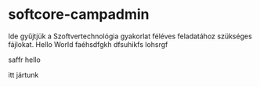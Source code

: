 ﻿softcore-campadmin
==================
Ide gyűjtjük a Szoftvertechnológia gyakorlat féléves feladatához szükséges fájlokat.
Hello World
faéhsdfgkh
dfsuhikfs
lohsrgf

saffr
hello

itt jártunk